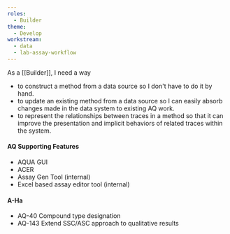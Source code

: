 ```yaml
---
roles:
  - Builder
theme:
  - Develop
workstream:
  - data
  - lab-assay-workflow
---
```

As a [[Builder]], I need a way 
* to construct a method from a data source so I don't have to do it by hand.
* to update an existing method from a data source so I can easily absorb changes made in the data system to existing AQ work.
* to represent the relationships between traces in a method so that it can improve the presentation and implicit behaviors of related traces within the system.
#### AQ Supporting Features
* AQUA GUI
* ACER
* Assay Gen Tool (internal)
* Excel based assay editor tool (internal)
#### A-Ha
* AQ-40 Compound type designation
* AQ-143 Extend SSC/ASC approach to qualitative results
